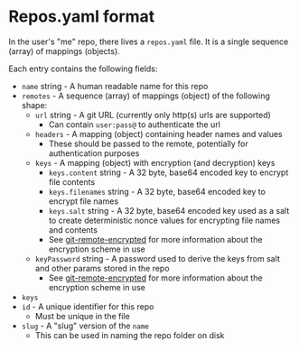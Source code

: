 # Repos.yaml format

In the user's "me" repo, there lives a `repos.yaml` file. It is a single
sequence (array) of mappings (objects).

Each entry contains the following fields:

- `name` string - A human readable name for this repo
- `remotes` - A sequence (array) of mappings (object) of the following shape:
  - `url` string - A git URL (currently only http(s) urls are supported)
    - Can contain `user:pass@` to authenticate the url
  - `headers` - A mapping (object) containing header names and values
    - These should be passed to the remote, potentially for authentication
      purposes
  - `keys` - A mapping (object) with encryption (and decryption) keys
    - `keys.content` string - A 32 byte, base64 encoded key to encrypt file contents
    - `keys.filenames` string - A 32 byte, base64 encoded key to encrypt file names
    - `keys.salt` string - A 32 byte, base64 encoded key used as a salt to create
      deterministic nonce values for encrypting file names and contents
    - See
      [git-remote-encrypted](https://github.com/GenerousLabs/git-remote-encrypted/)
      for more information about the encryption scheme in use
  - `keyPassword` string - A password used to derive the keys from salt and
    other params stored in the repo
    - See
      [git-remote-encrypted](https://github.com/GenerousLabs/git-remote-encrypted/)
      for more information about the encryption scheme in use
- `keys`
- `id` - A unique identifier for this repo
  - Must be unique in the file
- `slug` - A "slug" version of the `name`
  - This can be used in naming the repo folder on disk
